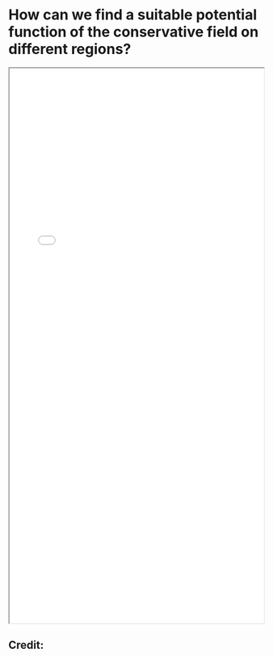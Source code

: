 # How can we find a suitable potential function of the conservative field on different regions?


<!--more-->

<iframe src="/pdf/choices_potential_functions1.pdf" height="1100px" width="100%"></iframe>

## Credit:

